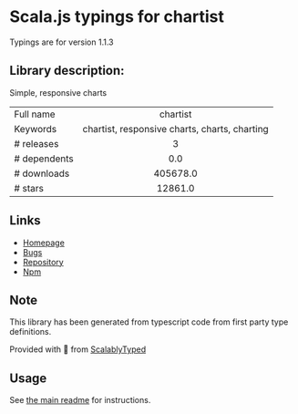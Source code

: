 
# Scala.js typings for chartist

Typings are for version 1.1.3

## Library description:
Simple, responsive charts

|                    |                 |
| ------------------ | :-------------: |
| Full name          | chartist |
| Keywords           | chartist, responsive charts, charts, charting |
| # releases         | 3 |
| # dependents       | 0.0 |
| # downloads        | 405678.0 |
| # stars            | 12861.0 |

## Links
- [Homepage](https://github.com/chartist-js/chartist#readme)
- [Bugs](https://github.com/chartist-js/chartist/issues)
- [Repository](https://github.com/chartist-js/chartist)
- [Npm](https://www.npmjs.com/package/chartist)
    


## Note
This library has been generated from typescript code from first party type definitions.

Provided with :purple_heart: from [ScalablyTyped](https://github.com/oyvindberg/ScalablyTyped)

## Usage
See [the main readme](../../readme.md) for instructions.


